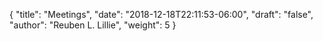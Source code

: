 {
	"title": "Meetings",
	"date": "2018-12-18T22:11:53-06:00",
	"draft": "false",
	"author": "Reuben L. Lillie",
	"weight": 5
}
